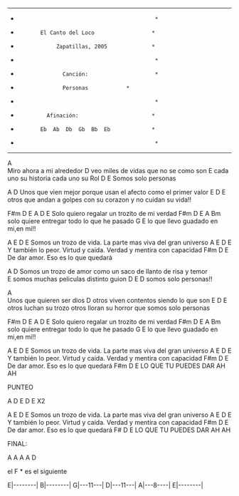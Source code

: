 **************************************************
*                                                *
*            El Canto del Loco                  *
*                 Zapatillas, 2005              *
*                                                *
*                   Canción:                     *
*                   Personas			*
*                                                *
*              Afinación:                       *
*            Eb  Ab  Db  Gb  Bb  Eb             *
*                                                *
**************************************************

A  
Miro ahora a mi alrededor
             D 
veo miles de vidas que no se como son
            E 
cada uno su historia cada uno su Rol
            D     E 
Somos solo personas

A                                    D 
Unos que vien mejor porque usan el afecto como el primer valor
                   E                                     D    E 
otros que andan a golpes con su corazon y no cuidan su vida!!

F#m     D    E   A       D             E 
Solo quiero regalar un trozito de mi verdad
F#m    D     E     A       Bm
solo quiere entregar todo lo que he pasado
         G                     E 
lo que llevo guadado en mi,en mi!!

A                E                     D                 E 
Somos un trozo de vida. La parte mas viva del gran universo
            A                E                 D               E
Y también lo peor. Virtud y caída. Verdad y mentira con capacidad
        F#m         D            E
De dar amor. Eso es lo que quedará

A                                         D 
Somos un trozo de amor como un saco de llanto de risa y temor   
          E 
somos muchas peliculas distinto guion
                D  E  D 
somos solo personas!!

A  
Unos que quieren ser dios
            D 
otros viven contentos siendo lo que son
                E                                                  D    E 
otros luchan su trozo otros lloran su horror que somos solo personas

F#m     D    E   A       D             E 
Solo quiero regalar un trozito de mi verdad
F#m    D     E     A       Bm
solo quiere entregar todo lo que he pasado
         G                     E 
lo que llevo guadado en mi,en mi!!

A                E                     D                 E 
Somos un trozo de vida. La parte mas viva del gran universo
            A                E                 D               E
Y también lo peor. Virtud y caída. Verdad y mentira con capacidad
        F#m         D            E
De dar amor. Eso es lo que quedará
        F#m         D            E
LO QUE TU PUEDES DAR AH AH


PUNTEO

A   D  E  D  E  X2

A                E                     D                 E 
Somos un trozo de vida. La parte mas viva del gran universo
            A                E                 D               E
Y también lo peor. Virtud y caída. Verdad y mentira con capacidad
        F#m         D            E
De dar amor. Eso es lo que quedará
F#     D            E 
    LO QUE TU PUEDES DAR AH AH

FINAL:

A   A   A   A   D 

el F * es el siguiente

E|--------|
B|--------|
G|---11---|
D|---11---|
A|---8----|
E|--------|